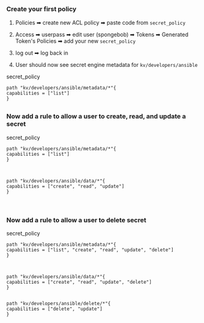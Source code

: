 ##

### Create your first policy


1. Policies ➡ create new ACL policy ➡ paste code from `secret_policy`

2. Access ➡ userpass ➡ edit user (spongebob) ➡ Tokens ➡ Generated Token's Policies ➡ add your new `secret_policy`

3. log out ➡ log back in

4. User should now see secret engine metadata for `kv/developers/ansible`


secret_policy
```
path "kv/developers/ansible/metadata/*"{
capabilities = ["list"]
}
```


##

### Now add a rule to allow a user to create, read, and update a secret


secret_policy
```
path "kv/developers/ansible/metadata/*"{
capabilities = ["list"]
}



path "kv/developers/ansible/data/*"{
capabilities = ["create", "read", "update"]
}



```

##

### Now add a rule to allow a user to delete secret


secret_policy
```
path "kv/developers/ansible/metadata/*"{
capabilities = ["list", "create", "read", "update", "delete"]
}



path "kv/developers/ansible/data/*"{
capabilities = ["create", "read", "update", "delete"]
}


path "kv/developers/ansible/delete/*"{
capabilities = ["delete", "update"]
}



```
